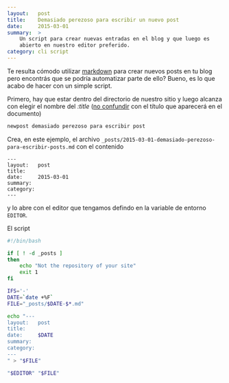 ```yaml
---
layout:   post
title:    Demasiado perezoso para escribir un nuevo post
date:     2015-03-01
summary:  >
    Un script para crear nuevas entradas en el blog y que luego es 
    abierto en nuestro editor preferido.
category: cli script
---
```


Te resulta cómodo utilizar
[markdown](http://daringfireball.net/projects/markdown/) para crear
nuevos posts en tu blog pero encontrás que se podría automatizar parte
de ello? Bueno, es lo que acabo de hacer con un simple script.

Primero, hay que estar dentro del directorio de nuestro sitio y luego
alcanza con elegir el nombre del *:title* ([no
confundir](http://jekyllrb.com/docs/permalinks/) con el título que
aparecerá en el documento)

```sh
newpost demasiado perezoso para escribir post
```

Crea, en este ejemplo, el archivo
`_posts/2015-03-01-demasiado-perezoso-para-escribir-posts.md`
con el contenido

```
---
layout:   post
title:    
date:     2015-03-01
summary:  
category: 
---
```

y lo abre con el editor que tengamos defindo en la variable de entorno
`EDITOR`.

El script

```sh
#!/bin/bash

if [ ! -d _posts ]
then
    echo "Not the repository of your site"  
    exit 1
fi

IFS='-'
DATE=`date +%F`
FILE="_posts/$DATE-$*.md"

echo "---
layout:   post
title:    
date:     $DATE
summary:  
category: 
---
" > "$FILE"

"$EDITOR" "$FILE"
```